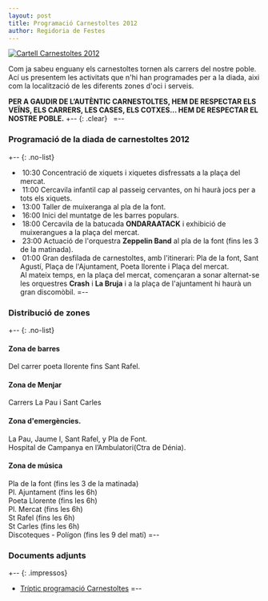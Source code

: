 ```yaml
---
layout: post
title: Programació Carnestoltes 2012
author: Regidoria de Festes
---
```

<a href="http://www.pego.org/images/news/01092012_carnestoltes_cartell_2012_big.jpg" title="Cartell Carnestoltes 2012" class="inline-image" target="_blank">
    <img src="http://www.pego.org/images/news/01092012_carnestoltes_cartell_2012_small.jpg" alt="Cartell Carnestoltes 2012" />
</a>

Com ja sabeu enguany els carnestoltes tornen als carrers del nostre poble. Ací us presentem les activitats que n'hi han programades per a la diada, aixi com la localització de les diferents zones d'oci i serveis.

**PER A GAUDIR DE L’AUTÈNTIC CARNESTOLTES, HEM DE RESPECTAR ELS VEÏNS, ELS CARRERS, LES CASES, ELS COTXES…
HEM DE RESPECTAR EL NOSTRE POBLE.**
+-- {: .clear}
&nbsp;
=--

### Programació de la diada de carnestoltes 2012
+-- {: .no-list}
* &nbsp;<time datetime="2012-02-18T10:30">10:30</time> Concentració de xiquets i xiquetes disfressats a la plaça del mercat.
* &nbsp;<time datetime="2012-02-18T11:00">11:00</time> Cercavila infantil cap al passeig cervantes, on hi haurà jocs per a tots els xiquets.
* &nbsp;<time datetime="2012-02-18T13:00">13:00</time> Taller de muixeranga al pla de la font.
* &nbsp;<time datetime="2012-02-18T16:00">16:00</time> Inici del muntatge de les barres populars.
* &nbsp;<time datetime="2012-02-18T18:00">18:00</time> Cercavila de la batucada **ONDARAATACK** i exhibició de muixerangues a la plaça del mercat.
* &nbsp;<time datetime="2012-02-18T23:00">23:00</time> Actuació de l'orquestra **Zeppelin Band** al pla de la font (fins les 3 de la matinada).
* &nbsp;<time datetime="2012-02-19T01:00">01:00</time> Gran desfilada de carnestoltes, amb l'itinerari: Pla de la font, Sant Agustí, Plaça de l'Ajuntament, Poeta llorente i Plaça del mercat.<br /> Al mateix temps, en la plaça del mercat, començaran a sonar alternat-se les orquestres **Crash** i **La Bruja** i a la plaça de l'ajuntament hi haurà un gran discomòbil.
=--

### Distribució de zones
+-- {: .no-list}
#### Zona de barres
Del carrer poeta llorente fins Sant Rafel.

#### Zona de Menjar
Carrers La Pau i Sant Carles

#### Zona d'emergències.
La Pau, Jaume I, Sant Rafel, y Pla de Font.<br>Hospital de Campanya en l’Ambulatori(Ctra de Dénia).

#### Zona de música
Pla de la font (fins les 3 de la matinada) <br />
Pl. Ajuntament (fins les 6h) <br />
Poeta Llorente (fins les 6h) <br />
Pl. Mercat (fins les 6h) <br />
St Rafel (fins les 6h) <br />
St Carles (fins les 6h) <br />
Discoteques - Polígon (fins les 9 del matí)
=--

### Documents adjunts
+-- {: .impressos}
* [Tríptic programació Carnestoltes](/pdf/festes/20120214-FolletoCarnetoltes.pdf)
=--